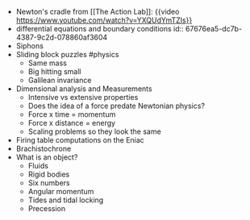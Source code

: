 - Newton's cradle from [[The Action Lab]]: {{video https://www.youtube.com/watch?v=YXQUdYmTZIs}}
- differential equations and boundary conditions
  id:: 67676ea5-dc7b-4387-9c2d-078860af3604
- Siphons
- Sliding block puzzles #physics
	- Same mass
	- Big hitting small
	- Galilean invariance
- Dimensional analysis and Measurements
	- Intensive vs extensive properties
	- Does the idea of a force predate Newtonian physics?
	- Force x time = momentum
	- Force x distance = energy
	- Scaling problems so they look the same
- Firing table computations on the Eniac
- Brachistochrone
- What is an object?
	- Fluids
	- Rigid bodies
	- Six numbers
	- Angular momentum
	- Tides and tidal locking
	- Precession